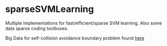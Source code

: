 # sparseSVMLearning
Multiple implementations for fast/efficient/sparse SVM learning. Also some data sparse coding toolboxes. 

Big Data for self-collision avoidance boundary problem found [here](https://www.dropbox.com/s/y0xi36i4ezwoqfo/data_mat.zip?dl=0)
